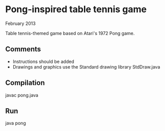 # Pong-inspired table tennis game
February 2013

Table tennis-themed game based on Atari's 1972 Pong game.

## Comments

- Instructions should be added
- Drawings and graphics use the Standard drawing library StdDraw.java

## Compilation

javac pong.java

## Run

java pong
